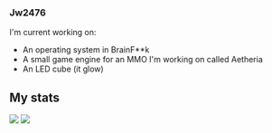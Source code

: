 ### Jw2476

I'm current working on:
- An operating system in BrainF\*\*k
- A small game engine for an MMO I'm working on called Aetheria
- An LED cube (it glow)

## My stats

<div style="display:inline;margin:auto">
    <img src="https://github-readme-stats.vercel.app/api?username=Jw2476&private=true&show_icons=true&theme=onedark"/>
</div>
<div style="display:inline;margin:auto">
    <img src="https://github-readme-stats.vercel.app/api/top-langs/?username=Jw2476&hide=python&langs_count=12a&layout=compact&theme=onedark"/>
 </div>
